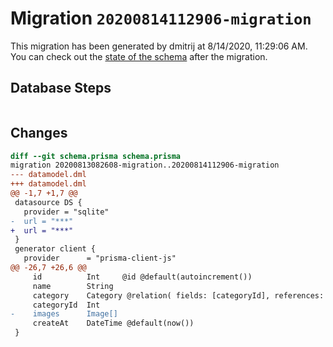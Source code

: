 # Migration `20200814112906-migration`

This migration has been generated by dmitrij at 8/14/2020, 11:29:06 AM.
You can check out the [state of the schema](./schema.prisma) after the migration.

## Database Steps

```sql

```

## Changes

```diff
diff --git schema.prisma schema.prisma
migration 20200813082608-migration..20200814112906-migration
--- datamodel.dml
+++ datamodel.dml
@@ -1,7 +1,7 @@
 datasource DS {
   provider = "sqlite"
-  url = "***"
+  url = "***"
 }
 generator client {
   provider      = "prisma-client-js"
@@ -26,7 +26,6 @@
     id          Int     @id @default(autoincrement())
     name        String
     category    Category @relation( fields: [categoryId], references: [id] )
     categoryId  Int
-    images      Image[] 
     createAt    DateTime @default(now())
 }
```


